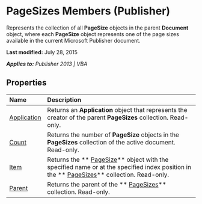 
# PageSizes Members (Publisher)
Represents the collection of all  **PageSize** objects in the parent **Document** object, where each **PageSize** object represents one of the page sizes available in the current Microsoft Publisher document.

 **Last modified:** July 28, 2015

 _**Applies to:** Publisher 2013 | VBA_

## Properties



|**Name**|**Description**|
|:-----|:-----|
| [Application](bce8ec2c-1a05-1e0b-8d75-7e4dd7084a19.md)|Returns an  **Application** object that represents the creator of the parent **PageSizes** collection. Read-only.|
| [Count](10770705-e8b3-903c-bcfa-84ba26dc1478.md)|Returns the number of  **PageSize** objects in the **PageSizes** collection of the active document. Read-only.|
| [Item](7fc17907-7e3b-8415-23dc-7f1a64db731c.md)|Returns the  ** [PageSize](80767524-6f0c-0d3f-388a-a38891b2d04a.md)** object with the specified name or at the specified index position in the ** [PageSizes](f31b08cc-2c76-e2d6-d1ae-6dcf2ac5824c.md)** collection. Read-only.|
| [Parent](622d2bee-a7b7-6f5f-cb7c-39d69f432b27.md)|Returns the parent of the  ** [PageSizes](f31b08cc-2c76-e2d6-d1ae-6dcf2ac5824c.md)** collection. Read-only.|
